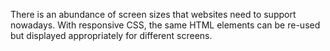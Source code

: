 There is an abundance of screen sizes that websites need to support nowadays. With responsive CSS, the same HTML elements can be re-used but displayed appropriately for different screens.